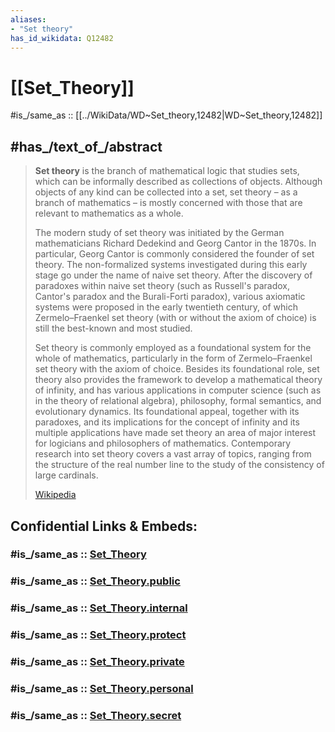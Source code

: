 ```yaml
---
aliases:
- "Set theory"
has_id_wikidata: Q12482
---
```


# [[Set_Theory]] 

#is_/same_as :: [[../WikiData/WD~Set_theory,12482|WD~Set_theory,12482]] 
## #has_/text_of_/abstract 

> **Set theory** is the branch of mathematical logic that studies sets, which can be informally described as collections of objects. Although objects of any kind can be collected into a set, set theory – as a branch of mathematics – is mostly concerned with those that are relevant to mathematics as a whole.
>
> The modern study of set theory was initiated by the German mathematicians Richard Dedekind and Georg Cantor in the 1870s. In particular, Georg Cantor is commonly considered the founder of set theory. The non-formalized systems investigated during this early stage go under the name of naive set theory. After the discovery of paradoxes within naive set theory (such as Russell's paradox, Cantor's paradox and the Burali-Forti paradox), various axiomatic systems were proposed in the early twentieth century, of which Zermelo–Fraenkel set theory (with or without the axiom of choice) is still the best-known and most studied.
>
> Set theory is commonly employed as a foundational system for the whole of mathematics, particularly in the form of Zermelo–Fraenkel set theory with the axiom of choice. Besides its foundational role, set theory also provides the framework to develop a mathematical theory of infinity, and has various applications in computer science (such as in the theory of relational algebra), philosophy, formal semantics, and evolutionary dynamics. Its foundational appeal, together with its paradoxes, and its implications for the concept of infinity and its multiple applications have made set theory an area of major interest for logicians and philosophers of mathematics. Contemporary research into set theory covers a vast array of topics, ranging from the structure of the real number line to the study of the consistency of large cardinals.
>
> [Wikipedia](https://en.wikipedia.org/wiki/Set%20theory)


## Confidential Links & Embeds: 

### #is_/same_as :: [Set_Theory](/_Standards/Mathematics/Set_Theory.md) 

### #is_/same_as :: [Set_Theory.public](/_public/Mathematics/Set_Theory.public.md) 

### #is_/same_as :: [Set_Theory.internal](/_internal/Mathematics/Set_Theory.internal.md) 

### #is_/same_as :: [Set_Theory.protect](/_protect/Mathematics/Set_Theory.protect.md) 

### #is_/same_as :: [Set_Theory.private](/_private/Mathematics/Set_Theory.private.md) 

### #is_/same_as :: [Set_Theory.personal](/_personal/Mathematics/Set_Theory.personal.md) 

### #is_/same_as :: [Set_Theory.secret](/_secret/Mathematics/Set_Theory.secret.md)

